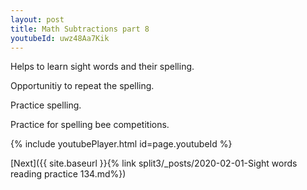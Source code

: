 ```yaml
---
layout: post
title: Math Subtractions part 8
youtubeId: uwz48Aa7Kik
---
```

 
 
Helps to learn sight words and their spelling.

Opportunitiy to repeat the spelling. 

Practice spelling. 
 
Practice for spelling bee competitions. 
 
{% include youtubePlayer.html id=page.youtubeId %}
 
 

[Next]({{ site.baseurl }}{% link  split3/_posts/2020-02-01-Sight words reading practice 134.md%})
 
